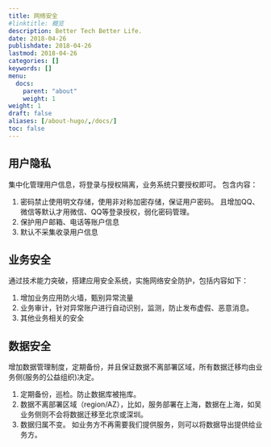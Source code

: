 ```yaml
---
title: 网络安全
#linktitle: 概览
description: Better Tech Better Life.
date: 2018-04-26
publishdate: 2018-04-26
lastmod: 2018-04-26
categories: []
keywords: []
menu:
  docs:
    parent: "about"
    weight: 1
weight: 1
draft: false
aliases: [/about-hugo/,/docs/]
toc: false
---
```


## 用户隐私

集中化管理用户信息，将登录与授权隔离，业务系统只要授权即可。
包含内容：
1. 密码禁止使用明文存储，使用非对称加密存储，保证用户密码。 且增加QQ、微信等默认才用微信、QQ等登录授权，弱化密码管理。
2. 保护用户邮箱、电话等账户信息
3. 默认不采集收录用户信息

## 业务安全

通过技术能力突破，搭建应用安全系统，实施网络安全防护，包括内容如下：
1. 增加业务应用防火墙，甄别异常流量
2. 业务审计，针对异常账户进行自动识别，监测，防止发布虚假、恶意消息。
3. 其他业务相关的安全

## 数据安全

增加数据管理制度，定期备份，并且保证数据不离部署区域，所有数据迁移均由业务侧(服务的公益组织)决定。

1. 定期备份，巡检。防止数据库被拖库。
2. 数据不离部署区域（region/AZ），比如，服务部署在上海，数据在上海，如吴业务侧则不会将数据迁移至北京或深圳。
3. 数据归属不变。 如业务方不再需要我们提供服务，则可以将数据导出提供给业务方。